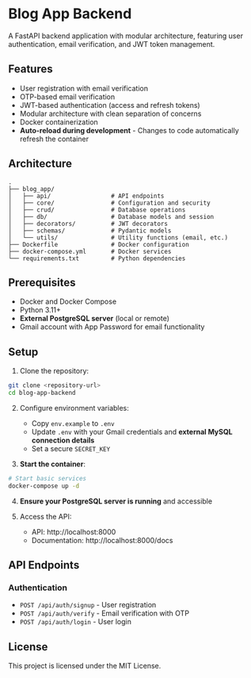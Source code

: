 # Blog App Backend

A FastAPI backend application with modular architecture, featuring user authentication, email verification, and JWT token management.

## Features

- User registration with email verification
- OTP-based email verification
- JWT-based authentication (access and refresh tokens)
- Modular architecture with clean separation of concerns
- Docker containerization
- **Auto-reload during development** - Changes to code automatically refresh the container

## Architecture

```
.
├── blog_app/
│   ├── api/                 # API endpoints
│   ├── core/                # Configuration and security
│   ├── crud/                # Database operations
│   ├── db/                  # Database models and session
│   ├── decorators/          # JWT decorators
│   ├── schemas/             # Pydantic models
│   └── utils/               # Utility functions (email, etc.)
├── Dockerfile               # Docker configuration
├── docker-compose.yml       # Docker services
└── requirements.txt         # Python dependencies
```

## Prerequisites

- Docker and Docker Compose
- Python 3.11+
- **External PostgreSQL server** (local or remote)
- Gmail account with App Password for email functionality

## Setup

1. Clone the repository:

```bash
git clone <repository-url>
cd blog-app-backend
```

2. Configure environment variables:

   - Copy `env.example` to `.env`
   - Update `.env` with your Gmail credentials and **external MySQL connection details**
   - Set a secure `SECRET_KEY`

3. **Start the container**:

```bash
# Start basic services
docker-compose up -d
```

4. **Ensure your PostgreSQL server is running** and accessible

5. Access the API:
   - API: http://localhost:8000
   - Documentation: http://localhost:8000/docs

## API Endpoints

### Authentication

- `POST /api/auth/signup` - User registration
- `POST /api/auth/verify` - Email verification with OTP
- `POST /api/auth/login` - User login

## License

This project is licensed under the MIT License.
